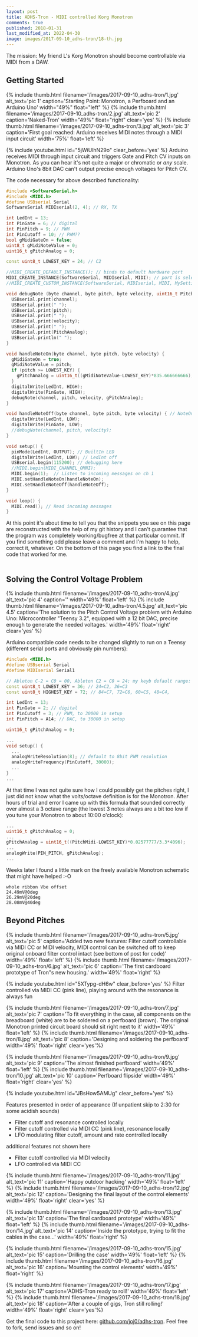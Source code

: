 ```yaml
---
layout: post
title: ADHS-Tron - MIDI controlled Korg Monotron
comments: true
published: 2018-01-31
last_modified_at: 2022-04-30
image: images/2017-09-10_adhs-tron/18-th.jpg
---
```


The mission: My friend L&#39;s Korg Monotron should become controllable via MIDI from a DAW. <br>


## Getting Started

<div class="clearfix">
{% include thumb.html filename='/images/2017-09-10_adhs-tron/1.jpg' alt_text='pic 1' caption='Starting Point: Monotron, a Perfboard and an Arduino Uno' width="49%" float="left" %}
{% include thumb.html filename='/images/2017-09-10_adhs-tron/2.jpg' alt_text='pic 2' caption='Naked-Tron' width="49%" float="right" clear='yes' %}
{% include thumb.html filename='/images/2017-09-10_adhs-tron/3.jpg' alt_text='pic 3' caption='First goal reached: Arduino receives MIDI notes through a MIDI input circuit' width='75%' float='left' %}
</div>


{% include youtube.html id="5jWiUlhN29o" clear_before='yes' %}
Arduino receives MIDI through input circuit and triggers Gate and Pitch CV inputs on Monotron. As you can hear it&#39;s not quite a major or chromatic or _any_ scale. Arduino Uno&#39;s 8bit DAC can&#39;t output precise enough voltages for Pitch CV.

The code necessary for above described functionality:

```c++
#include <SoftwareSerial.h>
#include <MIDI.h>
#define USBserial Serial
SoftwareSerial MIDIserial(2, 4); // RX, TX

int LedInt = 13;
int PinGate = 6; // digital
int PinPitch = 9; // PWM
int PinCutoff = 10; // PWM??
bool gMidiGateOn = false;
uint8_t gMidiNoteValue = 0;
uint16_t gPitchAnalog = 0;

const uint8_t LOWEST_KEY = 24; // C2

//MIDI_CREATE_DEFAULT_INSTANCE(); // binds to default hardware port
MIDI_CREATE_INSTANCE(SoftwareSerial, MIDIserial, MIDI); // port is selectable here
//MIDI_CREATE_CUSTOM_INSTANCE(SoftwareSerial, MIDIserial, MIDI, MySettings); // altering settings

void debugNote (byte channel, byte pitch, byte velocity, uint16_t PitchAnalog) {
  USBserial.print(channel);
  USBserial.print(" ");
  USBserial.print(pitch);
  USBserial.print(" ");
  USBserial.print(velocity);
  USBserial.print(" ");
  USBserial.print(PitchAnalog);
  USBserial.println(" ");
}

void handleNoteOn(byte channel, byte pitch, byte velocity) {
  gMidiGateOn = true;
  gMidiNoteValue = pitch;
  if (pitch >= LOWEST_KEY) {
    gPitchAnalog = uint16_t((gMidiNoteValue-LOWEST_KEY)*835.666666666); // + gMidiPitchBend ;  // 8191/12
  }
  digitalWrite(LedInt, HIGH);
  digitalWrite(PinGate, HIGH);
  debugNote(channel, pitch, velocity, gPitchAnalog);
}

void handleNoteOff(byte channel, byte pitch, byte velocity) { // NoteOn messages with 0 velocity are interpreted as NoteOffs.
  digitalWrite(LedInt, LOW);
  digitalWrite(PinGate, LOW);
  //debugNote(channel, pitch, velocity);
}

void setup() {
  pinMode(LedInt, OUTPUT); // BuiltIn LED
  digitalWrite(LedInt, LOW); // LedInt off
  USBserial.begin(115200); // debugging here
  //MIDI.begin(MIDI_CHANNEL_OMNI);
  MIDI.begin(1);  // Listen to incoming messages on ch 1
  MIDI.setHandleNoteOn(handleNoteOn);
  MIDI.setHandleNoteOff(handleNoteOff);
}

void loop() {
  MIDI.read(); // Read incoming messages
}
```

At this point it's about time to tell you that the snippets you see on this page are reconstructed with the help of my git history and I can't guarantee that the program was completely working/bugfree at that particular commit. If you find something odd please leave a comment and I'm happy to help, correct it, whatever. On the bottom of this page you find a link to the final code that worked for me.
<br><br>

## Solving the Control Voltage Problem

{% include thumb.html filename='/images/2017-09-10_adhs-tron/4.jpg' alt_text='pic 4' caption='' width='49%' float='left' %}
{% include thumb.html filename='/images/2017-09-10_adhs-tron/4.5.jpg' alt_text='pic 4.5' caption='The solution to the Pitch Control Voltage problem with Arduino Uno: Microcontroller &#34;Teensy 3.2&#34;, equipped with a 12 bit DAC, precise enough to generate the needed voltages.' width='49%' float='right' clear='yes' %}

Arduino compatible code needs to be changed slightly to run on a Teensy (different serial ports and obviously pin numbers):

```c++
#include <MIDI.h>
#define USBserial Serial
#define MIDIserial Serial1

// Ableton C-2 = C0 = 00, Ableton C2 = C0 = 24; my keyb default range: 36-72
const uint8_t LOWEST_KEY = 36; // 24=C2, 36=C3
const uint8_t HIGHEST_KEY = 72; // 84=C7, 72=C6, 60=C5, 48=C4,

int LedInt = 13;
int PinGate = 2; // digital
int PinCutoff = 3; // PWM, to 30000 in setup
int PinPitch = A14; // DAC, to 30000 in setup

uint16_t gPitchAnalog = 0;

...
void setup() {
  ...
  analogWriteResolution(8); // default to 8bit PWM resolution
  analogWriteFrequency(PinCutoff, 30000);
  ...
}
...
```

At that time I was not quite sure how I could possibly get the pitches right, I just did not know what the volts/octave definition is for the Monotron. After hours of trial and error I came up with this formula that sounded correctly over almost a 3 octave range (the lowest 3 notes always are a bit too low if you tune your Monotron to about 10:00 o'clock):

```c++
...
uint16_t gPitchAnalog = 0;
...
gPitchAnalog = uint16_t((PitchMidi-LOWEST_KEY)*0.02577777/3.3*4096);
...
analogWrite(PIN_PITCH, gPitchAnalog);
...
```

Weeks later I found a little mark on the freely available Monotron schematic that might have helped :-O

```
whole ribbon Vbe offset
24.49mV@0deg
26.29mV@20deg
28.08mV@40deg
```

## Beyond Pitches

{% include thumb.html filename='/images/2017-09-10_adhs-tron/5.jpg' alt_text='pic 5' caption='Added two new features: Filter cutoff controllable via MIDI CC or MIDI velocity, MIDI control can be switched off to keep original onboard filter control intact (see bottom of post for code)' width='49%' float='left' %}
{% include thumb.html filename='/images/2017-09-10_adhs-tron/6.jpg' alt_text='pic 6' caption='The first cardboard prototype of Tron&#34;s new housing.' width='49%' float='right' %}

{% include youtube.html id="5XTypg-dH6w" clear_before='yes' %}
Filter controlled via MIDI CC (pink line), playing around with the resonance is always fun

{% include thumb.html filename='/images/2017-09-10_adhs-tron/7.jpg' alt_text='pic 7' caption='To fit everything in the case, all components on the breadboard (white) are to be soldered on a perfboard (brown). The original Monotron printed circuit board should sit right next to it' width='49%' float='left' %}
{% include thumb.html filename='/images/2017-09-10_adhs-tron/8.jpg' alt_text='pic 8' caption='Designing and soldering the perfboard' width='49%' float='right'  clear='yes'%}

{% include thumb.html filename='/images/2017-09-10_adhs-tron/9.jpg' alt_text='pic 9' caption='The almost finished perfboard' width='49%' float='left'  %}
{% include thumb.html filename='/images/2017-09-10_adhs-tron/10.jpg' alt_text='pic 10' caption='Perfboard flipside' width='49%' float='right' clear='yes' %}

{% include youtube.html id="JBsHow5AMUg" clear_before='yes' %}

Features presented in order of appearance (If unpatient skip to 2:30 for some acidish sounds)
* Filter cutoff and resonance controlled locally
* Filter cutoff controlled via MIDI CC (pink line), resonance locally
* LFO modulating filter cutoff, amount and rate controlled locally

additional features not shown here
* Filter cutoff controlled via MIDI velocity
* LFO controlled via MIDI CC

{% include thumb.html filename='/images/2017-09-10_adhs-tron/11.jpg' alt_text='pic 11' caption='Happy outdoor hacking' width='49%' float='left' %}
{% include thumb.html filename='/images/2017-09-10_adhs-tron/12.jpg' alt_text='pic 12' caption='Designing the final layout of the control elements' width='49%' float='right' clear='yes' %}

{% include thumb.html filename='/images/2017-09-10_adhs-tron/13.jpg' alt_text='pic 13' caption='The final cardboard prototype' width='49%' float='left' %}
{% include thumb.html filename='/images/2017-09-10_adhs-tron/14.jpg' alt_text='pic 14' caption='Inside the prototype, trying to fit the cables in the case...' width='49%' float='right' %}

{% include thumb.html filename='/images/2017-09-10_adhs-tron/15.jpg' alt_text='pic 15' caption='Drilling the case' width='49%' float='left' %}
{% include thumb.html filename='/images/2017-09-10_adhs-tron/16.jpg' alt_text='pic 16' caption='Mounting the control elements' width='49%' float='right' %}

{% include thumb.html filename='/images/2017-09-10_adhs-tron/17.jpg' alt_text='pic 17' caption='ADHS-Tron ready to roll!' width='49%' float='left' %}
{% include thumb.html filename='/images/2017-09-10_adhs-tron/18.jpg' alt_text='pic 18' caption='After a couple of gigs, Tron still rolling!' width='49%' float='right' clear='yes'%}

Get the final code to this project here: [github.com/joj0/adhs-tron](https://github.com/joj0/adhs-tron). Feel free to fork, send issues and so on!
